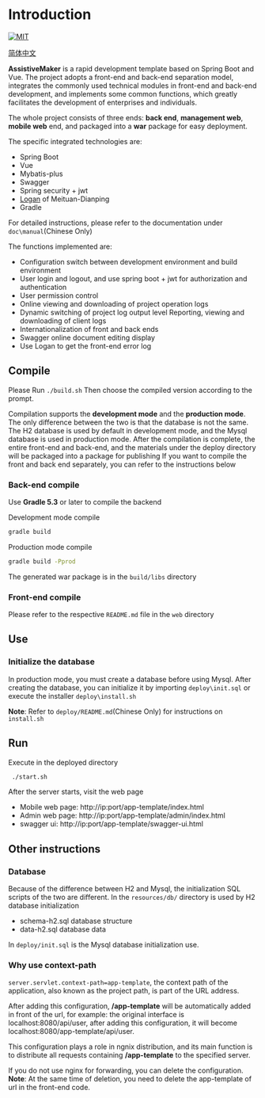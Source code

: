 
# Introduction

[![MIT](https://img.shields.io/dub/l/vibe-d.svg?style=flat-square)](http://opensource.org/licenses/MIT)

[简体中文](./README.zh-CN.md)

**AssistiveMaker** is a rapid development template based on Spring Boot and Vue.
The project adopts a front-end and back-end separation model, integrates the
commonly used technical modules in front-end and back-end development,
and implements some common functions, which greatly facilitates the development
of enterprises and individuals.

The whole project consists of three ends: **back end**, **management web**,
**mobile web** end, and packaged into a **war** package for easy deployment.

The specific integrated technologies are:
* Spring Boot
* Vue
* Mybatis-plus
* Swagger
* Spring security + jwt
* [Logan](https://github.com/Meituan-Dianping/Logan) of Meituan-Dianping
* Gradle

For detailed instructions, please refer to the documentation under `doc\manual`(Chinese Only)

The functions implemented are:
* Configuration switch between development environment and build environment
* User login and logout, and use spring boot + jwt for authorization and authentication
* User permission control
* Online viewing and downloading of project operation logs
* Dynamic switching of project log output level Reporting, viewing and downloading of client logs
* Internationalization of front and back ends
* Swagger online document editing display
* Use Logan to get the front-end error log

## Compile

Please Run `./build.sh` Then choose the compiled version according to the prompt.

Compilation supports the **development mode** and the **production mode**.
The only difference between the two is that the database is not the same.
The H2 database is used by default in development mode, and the Mysql database
is used in production mode. After the compilation is complete,
the entire front-end and back-end, and the materials under the deploy directory
 will be packaged into a package for publishing If you want to compile the
 front and back end separately, you can refer to the instructions below

### Back-end compile

Use **Gradle 5.3** or later to compile the backend

Development mode compile

```sh
gradle build
```

Production mode compile

```sh
gradle build -Pprod
```

The generated war package is in the `build/libs` directory

### Front-end compile

Please refer to the respective `README.md` file in the `web` directory

## Use

### Initialize the database

In production mode, you must create a database before using Mysql.
After creating the database, you can initialize it by importing `deploy\init.sql`
or execute the installer `deploy\install.sh`

**Note**: Refer to `deploy/README.md`(Chinese Only) for instructions on `install.sh`

## Run

Execute in the deployed directory

```sh
 ./start.sh
```

After the server starts, visit the web page

* Mobile web page: http://ip:port/app-template/index.html
* Admin web page: http://ip:port/app-template/admin/index.html
* swagger ui: http://ip:port/app-template/swagger-ui.html

## Other instructions

### Database

Because of the difference between H2 and Mysql, the initialization SQL
scripts of the two are different.
In the `resources/db/` directory is used by H2 database initialization
* schema-h2.sql database structure
* data-h2.sql database data

In `deploy/init.sql` is the Mysql database initialization use.

### Why use context-path

`server.servlet.context-path=app-template`, the context path of the application,
also known as the project path, is part of the URL address.

After adding this configuration, **/app-template** will be automatically added
in front of the url, for example:
the original interface is localhost:8080/api/user, after adding this
configuration, it will become localhost:8080/app-template/api/user.

This configuration plays a role in ngnix distribution, and its main function is
to distribute all requests containing **/app-template** to the specified server.

If you do not use nginx for forwarding, you can delete the configuration.
**Note**: At the same time of deletion, you need to delete the app-template of
url in the front-end code.
